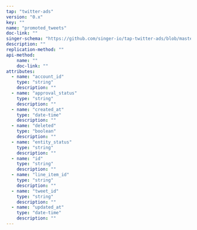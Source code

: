 ```yaml
---
tap: "twitter-ads"
version: "0.x"
key: ""
name: "promoted_tweets"
doc-link: ""
singer-schema: "https://github.com/singer-io/tap-twitter-ads/blob/master/tap_twitter_ads/schemas/promoted_tweets.json"
description: ""
replication-method: ""
api-method:
    name: ""
    doc-link: ""
attributes:
  - name: "account_id"
    type: "string"
    description: ""
  - name: "approval_status"
    type: "string"
    description: ""
  - name: "created_at"
    type: "date-time"
    description: ""
  - name: "deleted"
    type: "boolean"
    description: ""
  - name: "entity_status"
    type: "string"
    description: ""
  - name: "id"
    type: "string"
    description: ""
  - name: "line_item_id"
    type: "string"
    description: ""
  - name: "tweet_id"
    type: "string"
    description: ""
  - name: "updated_at"
    type: "date-time"
    description: ""
---
```


